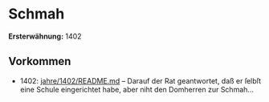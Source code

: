 # Schmah

**Ersterwähnung:** 1402

## Vorkommen
- 1402: [jahre/1402/README.md](../jahre/1402/README.md) – Darauf der Rat geantwortet, daß er ſelbſt eine
Schule eingerichtet habe, aber niht den Domherren zur
Schmah...
